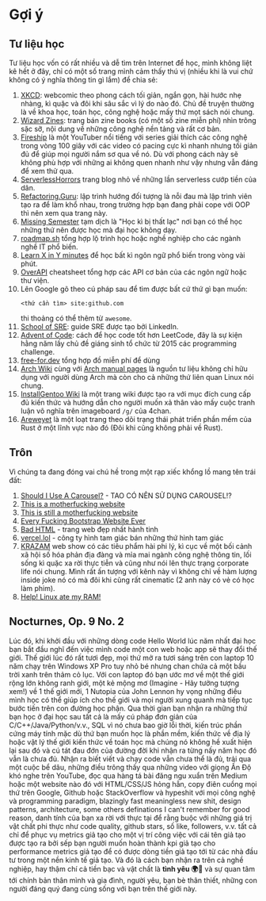 # Gợi ý

## Tư liệu học

Tư liệu học vốn có rất nhiều và dễ tìm trên Internet để học, mình không liệt kê hết ở đây, chỉ có một số trang mình cảm thấy thú vị (nhiều khi là vui chứ không có ý nghĩa thông tin gì lắm) để chia sẻ:

1. [XKCD](https://xkcd.com/1296): webcomic theo phong cách tối giản, ngắn gọn, hài hước nhẹ nhàng, kì quặc và đôi khi sâu sắc vì lý do nào đó. Chủ đề truyện thường là về khoa học, toán học, công nghệ hoặc mấy thứ mọt sách nói chung.
2. [Wizard Zines](https://wizardzines.com): trang bán zine books (có một số zine miễn phí) nhìn trông sặc sỡ, nội dung về những công nghệ nền tảng và rất cơ bản.
3. [Fireship](https://www.youtube.com/fireship) là một YouTuber nổi tiếng với series giải thích các công nghệ trong vòng 100 giây với các video có pacing cực kì nhanh nhưng tối giản đủ để giúp mọi người nắm sơ qua về nó. Dù với phong cách này sẽ không phù hợp với những ai không quen nhanh như vậy nhưng vẫn đáng để xem thử qua.
4. [ServerlessHorrors](https://serverlesshorrors.com) trang blog nhỏ về những lần serverless cướp tiền của dân.
5. [Refactoring.Guru](https://refactoring.guru): lập trình hướng đối tượng là nỗi đau mà lập trình viên tạo ra để làm khổ nhau, trong trường hợp bạn đang phải cope với OOP thì nên xem qua trang này.
6. [Missing Semester](https://missing.csail.mit.edu) tạm dịch là "Học kì bị thất lạc" nơi bạn có thể học những thứ nên được học mà đại học không dạy.
7. [roadmap.sh](https://roadmap.sh) tổng hợp lộ trình học hoặc nghề nghiệp cho các ngành nghề IT phổ biến.
8. [Learn X in Y minutes](https://learnxinyminutes.com) để học bất kì ngôn ngữ phổ biến trong vòng vài phút.
9. [OverAPI](https://overapi.com) cheatsheet tổng hợp các API cơ bản của các ngôn ngữ hoặc thư viện.
10. Lên Google gõ theo cú pháp sau để tìm được bất cứ thứ gì bạn muốn:
    ```
    <thứ cần tìm> site:github.com
    ```
    thi thoảng có thể thêm từ `awesome`.
11. [School of SRE](https://linkedin.github.io/school-of-sre): guide SRE được tạo bởi LinkedIn.
12. [Advent of Code](https://adventofcode.com): cách để học code tốt hơn LeetCode, đây là sự kiện hằng năm lấy chủ đề giáng sinh tổ chức từ 2015 các programming challenge.
13. [free-for.dev](https://free-for.dev) tổng hợp đồ miễn phí để dùng
14. [Arch Wiki](https://wiki.archlinux.org) cùng với [Arch manual pages](https://man.archlinux.org) là nguồn tư liệu không chỉ hữu dụng với người dùng Arch mà còn cho cả những thứ liên quan Linux nói chung.
15. [InstallGentoo Wiki](https://wiki.installgentoo.com) là một trang wiki được tạo ra với mục đích cung cấp đủ kiến thức và hướng dẫn cho người muốn xả thân vào mấy cuộc tranh luận vô nghĩa trên imageboard `/g/` của 4chan.
16. [Areweyet](https://wiki.mozilla.org/Areweyet) là một loạt trang theo dõi trạng thái phát triển phần mềm của Rust ở một lĩnh vực nào đó (Đôi khi cũng không phải về Rust).

<!-- ## Công cụ -->

## Trôn

Vì chúng ta đang đóng vai chú hề trong một rạp xiếc khổng lồ mang tên trái đất:

1. [Should I Use A Carousel?](https://shouldiuseacarousel.com) - TAO CÓ NÊN SỬ DỤNG CAROUSEL!?
2. [This is a motherfucking website](https://motherfuckingwebsite.com)
3. [This is still a motherfucking website](http://bettermotherfuckingwebsite.com)
4. [Every Fucking Bootstrap Website Ever](https://www.dagusa.com)
5. [Bad HTML](https://badhtml.com) - trang web đẹp nhất hành tinh
6. [vercel.lol](https://vercel.lol) - công ty hình tam giác bán những thứ hình tam giác
7. [KRAZAM](https://www.youtube.com/c/KRAZAM) web show có các tiêu phẩm hài phi lý, kì cục về một bối cảnh xã hội số hóa phản địa đàng và mỉa mai ngành công nghệ thông tin, lối sống kì quặc xa rời thực tiễn và cũng như nói lên thực trạng corporate life nói chung. Mình rất ấn tượng với kênh này vì không chỉ về hàm lượng inside joke nó có mà đôi khi cũng rất cinematic (2 anh này có vẻ có học làm phim).
8. [Help! Linux ate my RAM!](https://www.linuxatemyram.com)

<!-- ### Những ngôn ngữ lập trình đáng học nhất mọi thời đại

1. LOLCODE
2. Brainf\*\*k -->

## Nocturnes, Op. 9 No. 2

Lúc đó, khi khởi đầu với những dòng code Hello World lúc năm nhất đại học bạn bắt đầu nghĩ đến việc mình code một con web hoặc app sẽ thay đổi thế giới. Thế giới lúc đó rất tươi đẹp, mọi thứ mở ra tươi sáng trên con laptop 10 năm chạy trên Windows XP Pro tuy nhỏ bé nhưng chan chứa cả một bầu trời xanh trên thảm cỏ lục. Với con laptop đó bạn ước mơ về một thế giới rộng lớn không ranh giới, một kẻ mộng mơ (Imagine - Hãy tưởng tượng xem!) về 1 thế giới mới, 1 Nutopia của John Lennon hy vọng những điều mình học có thể giúp ích cho thế giới và mọi người xung quanh mà tiếp tục bước tiến trên con đường học phận. Qua thời gian bạn nhận ra những thứ bạn học ở đại học sau tất cả là mấy cú pháp đơn giản của C/C++/Java/Python/v.v., SQL vì nó chưa bao giờ lỗi thời, kiến trúc phần cứng máy tính mặc dù thứ bạn muốn học là phần mềm, kiến thức về địa lý hoặc vật lý thế giới kiến thức về toán học mà chúng nó không hề xuất hiện lại sau đó và cú tát đau đớn của đường đời khi nhận ra từng nấy năm học đó vẫn là chưa đủ. Nhận ra biết viết và chạy code vẫn chưa thể là đủ, trải qua một cuộc bể dâu, những điều trông thấy qua những video với giọng Ấn Độ khó nghe trên YouTube, đọc qua hàng tá bài đăng ngu xuẩn trên Medium hoặc một website nào đó với HTML/CSS/JS hỏng hẳn, copy điên cuồng mọi thứ trên Google, Github hoặc StackOverflow và hypeshit với mọi công nghệ và programming paradigm, blazingly fast meaningless new shit, design patterns, architecture, some others definations I can't remember for good reason, danh tính của bạn xa rời với thực tại để rằng buộc với những giá trị vật chất phi thực như code quality, github stars, số like, followers, v.v. tất cả chỉ để phục vụ metrics giả tạo cho một vị trí công việc với cái tên giả tạo được tạo ra bởi sếp bạn người muốn hoàn thành kpi giả tạo cho performance metrics giả tạo để có được dòng tiền giả tạo tới từ các nhà đầu tư trong một nền kinh tế giả tạo. Và đó là cách bạn nhận ra trên cả nghề nghiệp, hay thậm chí cả tiền bạc và vật chất là **tình yêu 🌍🫶** và sự quan tâm tới chính bản thân mình và gia đình, người yêu, bạn bè thân thiết, những con người đáng quý đang cùng sống với bạn trên thế giới này.
